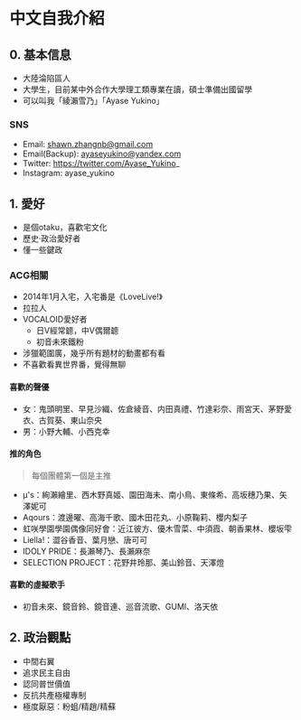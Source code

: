 # 中文自我介紹
## 0. 基本信息
- 大陸淪陷區人
- 大學生，目前某中外合作大學理工類專業在讀，碩士準備出國留學
- 可以叫我「綾瀨雪乃」「Ayase Yukino」

### SNS
- Email: shawn.zhangnb@gmail.com
- Email(Backup): ayaseyukino@yandex.com
- Twitter: https://twitter.com/Ayase_Yukino_
- Instagram: ayase_yukino

## 1. 愛好
- 是個otaku，喜歡宅文化
- 歷史·政治愛好者
- 懂一些鍵政

### ACG相關
- 2014年1月入宅，入宅番是《LoveLive!》
- 拉拉人
- VOCALOID愛好者
  - 日V經常聼，中V偶爾聼
  - 初音未來鐵粉
- 涉獵範圍廣，幾乎所有題材的動畫都有看
- 不喜歡看異世界番，覺得無聊

#### 喜歡的聲優
- 女：鬼頭明里、早見沙織、佐倉綾音、内田真禮、竹達彩奈、雨宮天、茅野愛衣、古賀葵、東山奈央
- 男：小野大輔、小西克幸

#### 推的角色
> 每個團體第一個是主推
- μ's：絢瀨繪里、西木野真姬、園田海未、南小鳥、東條希、高坂穗乃果、矢澤妮可
- Aqours：渡邊曜、高海千歌、國木田花丸、小原鞠莉、櫻内梨子
- 虹咲學園學園偶像同好會：近江彼方、優木雪菜、中須霞、朝香果林、櫻坂雫
- Liella!：澀谷香音、葉月戀、唐可可
- IDOLY PRIDE：長瀨琴乃、長瀨麻奈
- SELECTION PROJECT：花野井玲那、美山鈴音、天澤燈

#### 喜歡的虛擬歌手
- 初音未來、鏡音鈴、鏡音連、巡音流歌、GUMI、洛天依

## 2. 政治觀點
- 中間右翼
- 追求民主自由
- 認同普世價值
- 反抗共產極權專制
- 極度厭惡：粉蛆/精趙/精蘇
